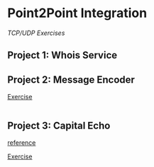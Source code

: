 # Point2Point Integration

_TCP/UDP Exercises_

## Project 1: Whois Service

## Project 2: Message Encoder

[Exercise](https://datsoftlyngby.github.io/soft2020fall/resources/ec16b918-P2-TCP.html)

```bash

```

## Project 3: Capital Echo

[reference](https://pythontic.com/modules/socket/udp-client-server-example)

[Exercise](https://datsoftlyngby.github.io/soft2020fall/resources/f72fb747-P3-UDP.html)

```bash

```